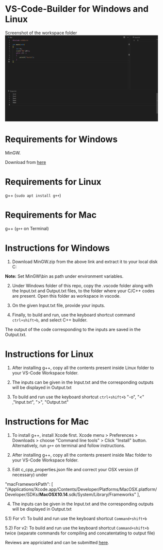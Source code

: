 # VS-Code-Builder for Windows and Linux
Screenshot of the workspace folder
![Screenshot](Screenshot.png?raw=true "Title")
# Requirements for Windows
MinGW.


Download from [here](https://drive.google.com/open?id=1Lq-al-sBEqnpK92zsQjY887BGFyGbjVn)


# Requirements for Linux
g++ (`sudo apt install g++`)

# Requirements for Mac
g++ (`g++` on Terminal) 


# Instructions for Windows


1) Download MinGW.zip from the above link and extract it to your local disk C:


  **Note:** Set MinGW\bin as path under environment variables.


2) Under Windows folder of this repo, copy the .vscode folder along with the Input.txt and Output.txt files, to the folder where your C/C++ codes are present. Open this folder as workspace in vscode.


3) On the given Input.txt file, provide your inputs.


4) Finally, to build and run, use the keyboard shortcut command `ctrl+shift+b`, and select C++ builder. 


The output of the code corresponding to the inputs are saved in the Output.txt.


# Instructions for Linux


1) After installing g++, copy all the contents present inside Linux folder to your VS-Code Workspace folder.


2) The inputs can be given in the Input.txt and the corresponding outputs will be displayed in Output.txt


3) To build and run use the keyboard shortcut `ctrl+shift+b`
                "-o", "<" ,"Input.txt", ">", "Output.txt"


# Instructions for Mac

1) To install g++, install Xcode first. Xcode menu > Preferences > Downloads > choose "Command line tools" > Click "Install" button. Alternatively, run `g++` on terminal and follow instructions.

2) After installing g++, copy all the contents present inside Mac folder to your VS-Code Workspace folder.

3) Edit c_cpp_properties.json file and correct your OSX version (if necessary) under 

"macFrameworkPath": [
                "/Applications/Xcode.app/Contents/Developer/Platforms/MacOSX.platform/Developer/SDKs/**MacOSX10.14**.sdk/System/Library/Frameworks"
            ],

4) The inputs can be given in the Input.txt and the corresponding outputs will be displayed in Output.txt

5.1) For v1: To build and run use the keyboard shortcut `Command+shift+b`

5.2) For v2: To build and run use the keyboard shortcut `Command+shift+b` twice (separate commands for compiling and concatentating to output file)


Reviews are appriciated and can be submitted [here](https://docs.google.com/forms/d/e/1FAIpQLSdPtz4s-FBBn5zCBZ8JOxdXJczhGqVymZp_mPSvOidckNHg5g/viewform).
